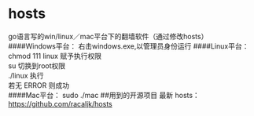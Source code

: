 # hosts
go语言写的win/linux／mac平台下的翻墙软件（通过修改hosts） 
####Windows平台：
右击windows.exe,以管理员身份运行
####Linux平台：
chmod 111 linux  赋予执行权限<br>
su 切换到root权限<br>
./linux 执行<br>
若无 ERROR 则成功<br>
####Mac平台：
sudo ./mac
##用到的开源项目
最新 hosts： https://github.com/racaljk/hosts

